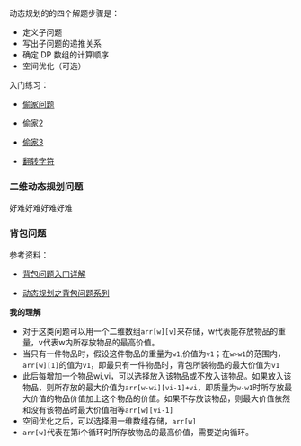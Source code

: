 动态规划的的四个解题步骤是：

- 定义子问题
- 写出子问题的递推关系
- 确定 DP 数组的计算顺序
- 空间优化（可选）



入门练习：

+ [偷家问题](https://leetcode-cn.com/problems/house-robber/)
+ [偷家2](https://leetcode-cn.com/problems/PzWKhm/)
+ [偷家3](https://leetcode-cn.com/problems/house-robber-iii/solution/da-jia-jie-she-iii-by-leetcode-solution/)

+ [翻转字符](https://leetcode-cn.com/problems/cyJERH/submissions/)



### 二维动态规划问题

好难好难好难好难



### 背包问题

参考资料：

+ [背包问题入门详解](https://juejin.cn/post/6844903775593824269)

+ [动态规划之背包问题系列](https://zhuanlan.zhihu.com/p/93857890)

**我的理解**

+ 对于这类问题可以用一个二维数组`arr[w][v]`来存储，w代表能存放物品的重量，v代表w内所存放物品的最高价值。
+ 当只有一件物品时，假设这件物品的重量为`w1`,价值为`v1`；在`w>w1`的范围内，`arr[w][1]`的值为`v1`，即最只有一件物品时，背包所装物品的最大价值为`v1`
+ 此后每增加一个物品wi,vi，可以选择放入该物品或不放入该物品。如果放入该物品，则所存放的最大价值为`arr[w-wi][vi-1]+vi`，即质量为`w-w1`时所存放最大价值的物品价值加上这个物品的价值。如果不存放该物品，则最大价值依然和没有该物品时最大价值相等`arr[w][vi-1]`
+ 空间优化之后，可以选择用一维数组存储，`arr[w]`
+ `arr[w]`代表在第i个循环时所存放物品的最高价值，需要逆向循环。



